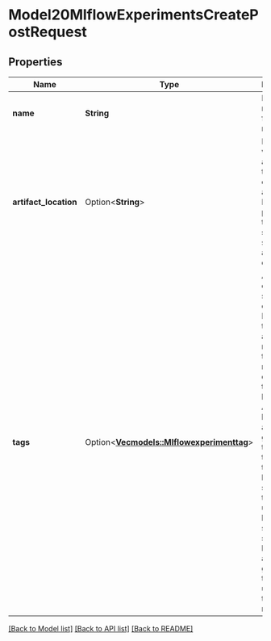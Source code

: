 # Model20MlflowExperimentsCreatePostRequest

## Properties

Name | Type | Description | Notes
------------ | ------------- | ------------- | -------------
**name** | **String** | Experiment name. This field is required. | 
**artifact_location** | Option<**String**> | Location where all artifacts for the experiment are stored. If not provided, the remote server will select an appropriate default. | [optional]
**tags** | Option<[**Vec<models::Mlflowexperimenttag>**](mlflowexperimenttag.md)> | A collection of tags to set on the experiment. Maximum tag size and number of tags per request depends on the storage backend. All storage backends are guaranteed to support tag keys up to 250 bytes in size and tag values up to 5000 bytes in size. All storage backends are also guaranteed to support up to 20 tags per request. | [optional]

[[Back to Model list]](../README.md#documentation-for-models) [[Back to API list]](../README.md#documentation-for-api-endpoints) [[Back to README]](../README.md)


